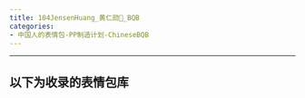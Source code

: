 ```yaml
---
title: 104JensenHuang_黄仁勋🧩_BQB
categories:
- 中国人的表情包-PP制造计划-ChineseBQB
---
```


------
## 以下为收录的表情包库

<!-- more -->
